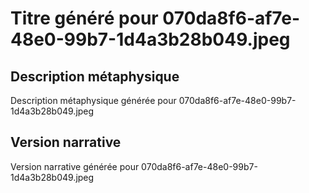 # Titre généré pour 070da8f6-af7e-48e0-99b7-1d4a3b28b049.jpeg

## Description métaphysique
Description métaphysique générée pour 070da8f6-af7e-48e0-99b7-1d4a3b28b049.jpeg

## Version narrative
Version narrative générée pour 070da8f6-af7e-48e0-99b7-1d4a3b28b049.jpeg
